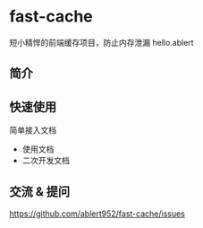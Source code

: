 # fast-cache
短小精悍的前端缓存项目，防止内存泄漏
hello.ablert

## 简介

## 快速使用

简单接入文档

- 使用文档
- 二次开发文档

## 交流 & 提问
https://github.com/ablert952/fast-cache/issues
